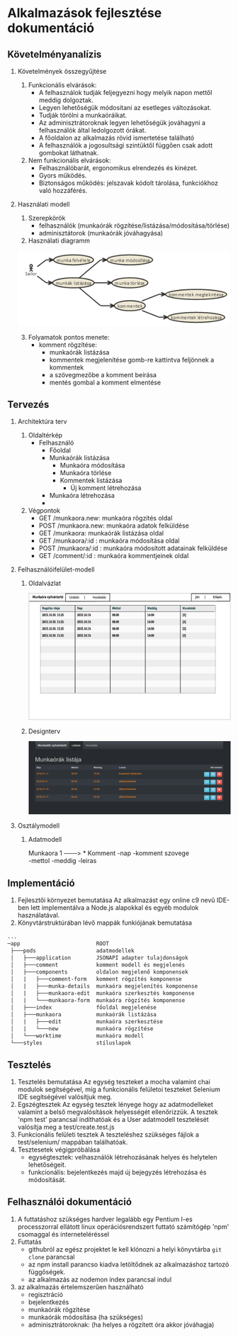 # Alkalmazások fejlesztése dokumentáció

## Követelményanalízis
1. Követelmények összegyűjtése
	1. Funkcionális elvárások:
		* A felhasználok tudják feljegyezni hogy melyik napon mettől meddig dolgoztak.
		* Legyen lehetőségük módosítani az esetleges változásokat.
		* Tudják törölni a munkaóráikat.
		* Az adminisztrátoroknak legyen lehetőségük jováhagyni a felhasználók által ledolgozott órákat.
		* A főoldalon az alkalmazás rövid ismertetése található
		* A felhasználók a jogosultsági szintüktől függően csak adott gombokat láthatnak.
	2. Nem funkcionális elvárások:
		* Felhasználóbarát, ergonomikus elrendezés és kinézet.
		* Gyors működés.
		* Biztonságos működés: jelszavak kódolt tárolása, funkciókhoz való hozzáférés.
2. Használati modell
	1. Szerepkörök
		* felhasználók (munkaórák rögzítése/listázása/módosítása/törlése)
		* adminisztátorok (munkaórák jóváhagyása)
	2. Használati diagramm
	
	![Használati diagramm](docs/images/alk_fejl_image_01.png)

	3. Folyamatok pontos menete:
		- komment rögzítése:
			- munkaórák listázása
			- kommentek megjelenítése gomb-re kattintva feljönnek a kommentek
			- a szövegmezőbe a komment beírása
			- mentés gombal a komment elmentése
		
		

## Tervezés
1. Architektúra terv
	1. Oldaltérkép
		* Felhasználó
			* Főoldal
			* Munkaórák listázása
				* Munkaóra módosítása
				* Munkaóra törlése
				* Kommentek listázása
				    * Új komment létrehozása
			* Munkaóra létrehozása
			* 
	2. Végpontok
		* GET /munkaora.new: munkaóra rögzítés oldal
		* POST /munkaora.new: munkaóra adatok felküldése
		* GET /munkaora: munkaórák listázása oldal
		* GET /munkaora/:id : munkaóra módosítása oldal
		* POST /munkaora/:id : munkaóra módosított adatainak felküldése
		* GET /comment/:id : munkaóra kommentjeinek oldal

2. Felhasználóifelület-modell
	1. Oldalvázlat

		![oldalvazlat](docs/images/alk_fejl_image_03.jpg)

	2. Designterv
	
		![designterv](docs/images/alk_fejl_image_06.png)

3. Osztálymodell
	1. Adatmodell

		Munkaora 1 ───> * Komment
		-nap              -komment szovege  
		-mettol
		-meddig
		-leiras


## Implementáció
1. Fejlesztői környezet bemutatása
	Az alkalmazást egy online c9 nevű IDE-ben lett implementálva a Node.js alapokkal és egyéb modulok használatával.
2. Könyvtárstruktúrában lévő mappák funkiójának bemutatása
```
...
─app                        ROOT
 ├───pods                   adatmodellek
 │   ├───application        JSONAPI adapter tulajdonságok
 │   ├───comment            komment modell és megjelenés
 │   ├───components         oldalon megjelenő komponensek
 │   |   ├───comment-form   komment rögzítés komponense
 │   |   ├───munka-details  munkaóra megjelenítés komponense
 │   |   ├───munkaora-edit  munkaóra szerkesztés komponense
 │   |   └───munkaora-form  munkaóra rögzítés komponense
 │   ├───index              főoldal megjelenése
 │   ├───munkaora           munkaórák listázása
 │   |   ├───edit           munkaóra szerkesztése
 │   |   └───new            munkaóra rögzítése
 │   └───worktime           munkaóra modell
 └───styles                 stíluslapok
```
	
## Tesztelés
1. Tesztelés bemutatása
	Az egység teszteket a mocha valamint chai modulok segítségével, míg a funkcionális felületoi teszteket Selenium IDE segítségével valósítjuk meg.
2. Egszégtesztek
	Az egység tesztek lényege hogy az adatmodelleket valamint a belső megvalósítások helyességét ellenőrizzük.
	A tesztek 'npm test' parancsal indíthatóak és a User adatmodell tesztelését valósítja meg a test/create.test.js
3. Funkcionális felületi tesztek
	A teszteléshez szükséges fájlok a test/selenium/ mappában találhatóak.
4. Tesztesetek végigpróbálása
	- egységtesztek: velhasználók létrehozásának helyes és helytelen lehetőségeit.
	- funkcionális: bejelentkezés majd új bejegyzés létrehozása és módosítását.

## Felhasználói dokumentáció
1. A futtatáshoz szükséges hardver legalább egy Pentium I-es processzorral ellátott linux operációsrendszert futtató számítógép 'npm' csomaggal és interneteléréssel
2. Futtatás
	- githubról az egész projektet le kell klónozni a helyi könyvtárba ```git clone``` parancsal
	- az npm install parancso kiadva letöltődnek az alkalmazáshoz tartozó függőségek.
	- az alkalmazás az nodemon index parancsal indul
2. az alkalmazás értelemszerűen használható
	- regisztráció
	- bejelentkezés
	- munkaórák rögzítése
	- munkaórák módosítása (ha szükséges)
	- adminisztrátoroknak: (ha helyes a rögzített óra akkor jóváhagja)